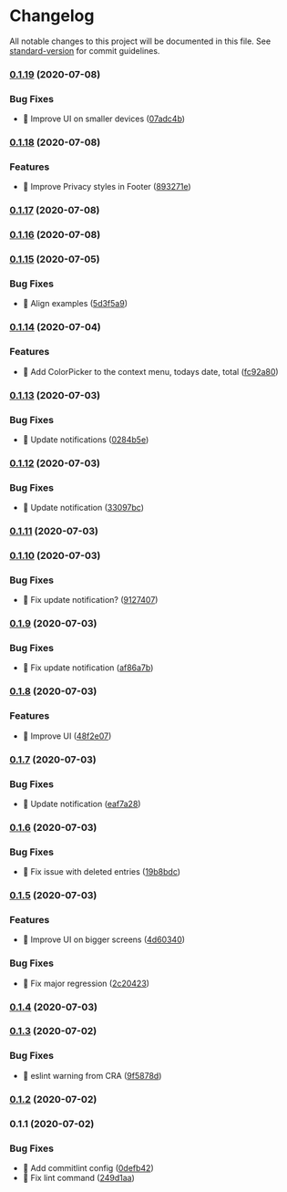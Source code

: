 # Changelog

All notable changes to this project will be documented in this file. See [standard-version](https://github.com/conventional-changelog/standard-version) for commit guidelines.

### [0.1.19](https://github.com/pierrecholhot/dayscounter.app/compare/v0.1.18...v0.1.19) (2020-07-08)


### Bug Fixes

* 🐛 Improve UI on smaller devices ([07adc4b](https://github.com/pierrecholhot/dayscounter.app/commit/07adc4b1036df86a76ee2ee96082be210ef24237))

### [0.1.18](https://github.com/pierrecholhot/dayscounter.app/compare/v0.1.17...v0.1.18) (2020-07-08)


### Features

* 🎸 Improve Privacy styles in Footer ([893271e](https://github.com/pierrecholhot/dayscounter.app/commit/893271e187e2aafa3d133f19d2e534b076a5cb74))

### [0.1.17](https://github.com/pierrecholhot/dayscounter.app/compare/v0.1.16...v0.1.17) (2020-07-08)

### [0.1.16](https://github.com/pierrecholhot/dayscounter.app/compare/v0.1.15...v0.1.16) (2020-07-08)

### [0.1.15](https://github.com/pierrecholhot/dayscounter.app/compare/v0.1.14...v0.1.15) (2020-07-05)


### Bug Fixes

* 🐛 Align examples ([5d3f5a9](https://github.com/pierrecholhot/dayscounter.app/commit/5d3f5a9a9dc84e714bbe5a8c84b990e7fd0dfbd9))

### [0.1.14](https://github.com/pierrecholhot/dayscounter.app/compare/v0.1.13...v0.1.14) (2020-07-04)


### Features

* 🎸 Add ColorPicker to the context menu, todays date, total ([fc92a80](https://github.com/pierrecholhot/dayscounter.app/commit/fc92a801aabf48b286688e6f3a616207cc1f5241))

### [0.1.13](https://github.com/pierrecholhot/dayscounter.app/compare/v0.1.12...v0.1.13) (2020-07-03)


### Bug Fixes

* 🐛 Update notifications ([0284b5e](https://github.com/pierrecholhot/dayscounter.app/commit/0284b5e4b18e0095c0593aeb5365420fecb44e89))

### [0.1.12](https://github.com/pierrecholhot/dayscounter.app/compare/v0.1.11...v0.1.12) (2020-07-03)


### Bug Fixes

* 🐛 Update notification ([33097bc](https://github.com/pierrecholhot/dayscounter.app/commit/33097bc2d61c652841c3a9fb7d32177737c1601e))

### [0.1.11](https://github.com/pierrecholhot/dayscounter.app/compare/v0.1.10...v0.1.11) (2020-07-03)

### [0.1.10](https://github.com/pierrecholhot/dayscounter.app/compare/v0.1.9...v0.1.10) (2020-07-03)


### Bug Fixes

* 🐛 Fix update notification? ([9127407](https://github.com/pierrecholhot/dayscounter.app/commit/912740700e98d11dd3f92c8f5807bdfa00d259f5))

### [0.1.9](https://github.com/pierrecholhot/dayscounter.app/compare/v0.1.8...v0.1.9) (2020-07-03)


### Bug Fixes

* 🐛 Fix update notification ([af86a7b](https://github.com/pierrecholhot/dayscounter.app/commit/af86a7bef7a7a016e4415cc0a1d04141559ef0f0))

### [0.1.8](https://github.com/pierrecholhot/dayscounter.app/compare/v0.1.7...v0.1.8) (2020-07-03)


### Features

* 🎸 Improve UI ([48f2e07](https://github.com/pierrecholhot/dayscounter.app/commit/48f2e07054b07c250c9bd6269a1c9404ec1b0fdf))

### [0.1.7](https://github.com/pierrecholhot/dayscounter.app/compare/v0.1.6...v0.1.7) (2020-07-03)


### Bug Fixes

* 🐛 Update notification ([eaf7a28](https://github.com/pierrecholhot/dayscounter.app/commit/eaf7a28e0fa03b4bd4e1d9bd90fe0cf681f8ab2e))

### [0.1.6](https://github.com/pierrecholhot/dayscounter.app/compare/v0.1.5...v0.1.6) (2020-07-03)


### Bug Fixes

* 🐛 Fix issue with deleted entries ([19b8bdc](https://github.com/pierrecholhot/dayscounter.app/commit/19b8bdcbd5f77e2099dcd58772b73326d4be36b9))

### [0.1.5](https://github.com/pierrecholhot/dayscounter.app/compare/v0.1.4...v0.1.5) (2020-07-03)


### Features

* 🎸 Improve UI on bigger screens ([4d60340](https://github.com/pierrecholhot/dayscounter.app/commit/4d60340566ef51b24facdeccf80a07a694fd159c))


### Bug Fixes

* 🐛 Fix major regression ([2c20423](https://github.com/pierrecholhot/dayscounter.app/commit/2c204239604debe2f0325458eb59e3587e91cdb7))

### [0.1.4](https://github.com/pierrecholhot/dayscounter.app/compare/v0.1.3...v0.1.4) (2020-07-03)

### [0.1.3](https://github.com/pierrecholhot/dayscounter.app/compare/v0.1.2...v0.1.3) (2020-07-02)


### Bug Fixes

* 🐛 eslint warning from CRA ([9f5878d](https://github.com/pierrecholhot/dayscounter.app/commit/9f5878d854cb02ad759f05d1463befa6acbd3b7e))

### [0.1.2](https://github.com/pierrecholhot/dayscounter.app/compare/v0.1.1...v0.1.2) (2020-07-02)

### 0.1.1 (2020-07-02)


### Bug Fixes

* 🐛 Add commitlint config ([0defb42](https://github.com/pierrecholhot/dayscounter.app/commit/0defb423ee5da268c3452594573405a2922a0822))
* 🐛 Fix lint command ([249d1aa](https://github.com/pierrecholhot/dayscounter.app/commit/249d1aa4733af48f142754dd067083674cb124f4))
